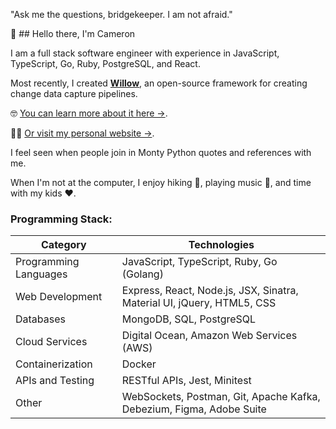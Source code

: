 <!--
**cameronbibb/cameronbibb** is a ✨ _special_ ✨ repository because its `README.md` (this file) appears on your GitHub profile.

Here are some ideas to get you started:

- 🔭 I’m currently working on ...
- 🌱 I’m currently learning ...
- 👯 I’m looking to collaborate on ...
- 🤔 I’m looking for help with ...
- 💬 Ask me about ...
- 📫 How to reach me: ...
- 😄 Pronouns: ...
- ⚡ Fun fact: ...
-->
"Ask me the questions, bridgekeeper. I am not afraid."

👋 ## Hello there, I'm Cameron

I am a full stack software engineer with experience in JavaScript, TypeScript, Go, Ruby, PostgreSQL, and React.

Most recently, I created **[Willow](https://willow-cdc.github.io/)**, an open-source framework for creating change data capture pipelines.

🤓 [You can learn more about it here →](https://willow-cdc.github.io/).

🧑‍💻 [Or visit my personal website →](https://cameronbibb.com/).

I feel seen when people join in Monty Python quotes and references with me.

When I'm not at the computer, I enjoy hiking 🥾, playing music 🎸, and time with my kids ❤.

### Programming Stack:

|Category|Technologies|
|---|---|
|Programming Languages|JavaScript, TypeScript, Ruby, Go (Golang)|
|Web Development|Express, React, Node.js, JSX, Sinatra, Material UI, jQuery, HTML5, CSS|
|Databases|MongoDB, SQL, PostgreSQL|
|Cloud Services|Digital Ocean, Amazon Web Services (AWS)|
|Containerization|Docker|
|APIs and Testing|RESTful APIs, Jest, Minitest|
|Other|WebSockets, Postman, Git, Apache Kafka, Debezium, Figma, Adobe Suite|
